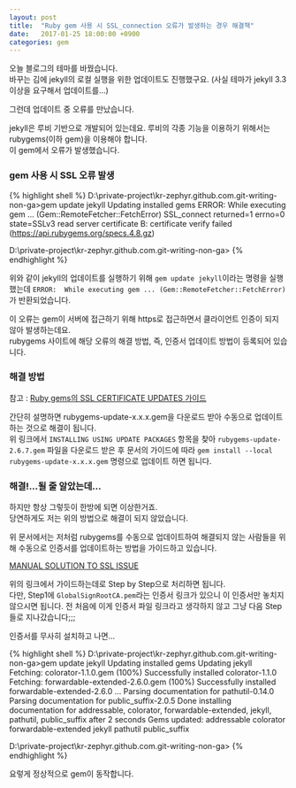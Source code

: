 ```yaml
---
layout: post
title:  "Ruby gem 사용 시 SSL_connection 오류가 발생하는 경우 해결책"
date:   2017-01-25 18:00:00 +0900
categories: gem
---
```

오늘 블로그의 테마를 바꿨습니다.  
바꾸는 김에 jekyll의 로컬 실행을 위한 업데이트도 진행했구요. (사실 테마가 jekyll 3.3 이상을 요구해서 업데이트를...)

그런데 업데이트 중 오류를 만났습니다.  

jekyll은 루비 기반으로 개발되어 있는데요. 루비의 각종 기능을 이용하기 위해서는 rubygems(이하 gem)을 이용해야 합니다.  
이 gem에서 오류가 발생했습니다.



### gem 사용 시 SSL 오류 발생
{% highlight shell %}
D:\private-project\kr-zephyr.github.com.git-writing-non-ga>gem update jekyll
Updating installed gems
ERROR:  While executing gem ... (Gem::RemoteFetcher::FetchError)
    SSL_connect returned=1 errno=0 state=SSLv3 read server certificate B: certificate verify failed (https://api.rubygems.org/specs.4.8.gz)

D:\private-project\kr-zephyr.github.com.git-writing-non-ga>
{% endhighlight %}

위와 같이 jekyll의 업데이트를 실행하기 위해 `gem update jekyll`이라는 명령을 실행했는데 `ERROR:  While executing gem ... (Gem::RemoteFetcher::FetchError)`가 반환되었습니다.

이 오류는 gem이 서버에 접근하기 위해 https로 접근하면서 클라이언트 인증이 되지 않아 발생하는데요.  
rubygems 사이트에 해당 오류의 해결 방법, 즉, 인증서 업데이트 방법이 등록되어 있습니다.


### 해결 방법
참고 : [Ruby gems의 SSL CERTIFICATE UPDATES 가이드](http://guides.rubygems.org/ssl-certificate-update)

간단히 설명하면 rubygems-update-x.x.x.gem을 다운로드 받아 수동으로 업데이트하는 것으로 해결이 됩니다.  
위 링크에서 `INSTALLING USING UPDATE PACKAGES` 항목을 찾아 `rubygems-update-2.6.7.gem` 파일을 다운로드 받은 후 문서의 가이드에 따라 `gem install --local rubygems-update-x.x.x.gem` 명령으로 업데이트 하면 됩니다.



### 해결!...될 줄 알았는데...

하지만 항상 그렇듯이 한방에 되면 이상한거죠.  
당연하게도 저는 위의 방법으로 해결이 되지 않았습니다.  

위 문서에서는 저처럼 rubygems를 수동으로 업데이트하여 해결되지 않는 사람들을 위해 수동으로 인증서를 업데이트하는 방법을 가이드하고 있습니다.

[MANUAL SOLUTION TO SSL ISSUE](http://guides.rubygems.org/ssl-certificate-update/#manual-solution-to-ssl-issue)

위의 링크에서 가이드하는데로 Step by Step으로 처리하면 됩니다.  
다만, Step1에 `GlobalSignRootCA.pem`라는 인증서 링크가 있으니 이 인증서만 놓치지 않으시면 됩니다. 전 처음에 이게 인증서 파일 링크라고 생각하지 않고 그냥 다음 Step 들로 지나갔습니다;;;

인증서를 무사히 설치하고 나면...

{% highlight shell %}
D:\private-project\kr-zephyr.github.com.git-writing-non-ga>gem update jekyll
Updating installed gems
Updating jekyll
Fetching: colorator-1.1.0.gem (100%)
Successfully installed colorator-1.1.0
Fetching: forwardable-extended-2.6.0.gem (100%)
Successfully installed forwardable-extended-2.6.0
...
Parsing documentation for pathutil-0.14.0
Parsing documentation for public_suffix-2.0.5
Done installing documentation for addressable, colorator, forwardable-extended, jekyll, pathutil, public_suffix after 2 seconds
Gems updated: addressable colorator forwardable-extended jekyll pathutil public_suffix

D:\private-project\kr-zephyr.github.com.git-writing-non-ga>
{% endhighlight %}

요렇게 정상적으로 gem이 동작합니다.